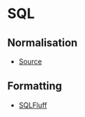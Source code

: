 # SQL

## Normalisation

- [Source](https://en.wikipedia.org/wiki/Database_normalization)

## Formatting

- [SQLFluff](https://github.com/sqlfluff/sqlfluff)
